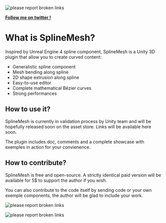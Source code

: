 ![please report broken links](https://postimg.org/image/4pcx0gf1z/)

**<a href="https://twitter.com/dumas181" target="_blank">Follow me on twitter !</a>**

# What is SplineMesh?

Inspired by Unreal Engine 4 spline component, SplineMesh is a Unity 3D plugin that allow you to create curved content:
 - Generalistic spline component
 - Mesh bending along spline
 - 2D shape extrusion along spline
 - Easy-to-use editor
 - Complete mathematical Bézier curves
 - Strong performances
 
## How to use it?
SplineMesh is currently in validation process by Unity team and will be hopefully released soon on the asset store. Links will be available here soon.

The plugin includes doc, comments and a complete showcase with exemples in action for your convienence.

## How to contribute?
SplineMesh is free and open-source. A strictly identical paid version will be available for 5$ to support the author if you wish.

You can also contribute to the code itself by sending code or your own exemple components, the author will be glad to include your work.

![please report broken links](https://postimg.org/image/c08fctnt3/)

![please report broken links](https://postimg.org/image/gyvxrf4hj/)
